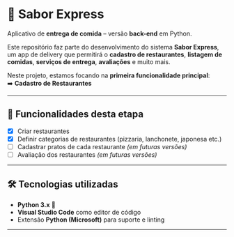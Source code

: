 # 🍕 Sabor Express  

Aplicativo de **entrega de comida** – versão **back-end** em Python.  

Este repositório faz parte do desenvolvimento do sistema **Sabor Express**, um app de delivery que permitirá o **cadastro de restaurantes**, **listagem de comidas**, **serviços de entrega**, **avaliações** e muito mais.  

Neste projeto, estamos focando na **primeira funcionalidade principal**:  
➡️ **Cadastro de Restaurantes**  

---

## 📌 Funcionalidades desta etapa  

- [x] Criar restaurantes  
- [x] Definir categorias de restaurantes (pizzaria, lanchonete, japonesa etc.)  
- [ ] Cadastrar pratos de cada restaurante *(em futuras versões)*  
- [ ] Avaliação dos restaurantes *(em futuras versões)*  

---

## 🛠️ Tecnologias utilizadas  

- **Python 3.x** 🐍  
- **Visual Studio Code** como editor de código  
- Extensão **Python (Microsoft)** para suporte e linting  

---
